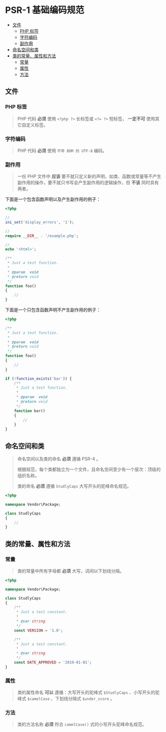 # PSR-1 基础编码规范

* [文件](#文件)
  * [PHP 标签](#php-标签)
  * [字符编码](#字符编码)
  * [副作用](#副作用)
* [命名空间和类](#命名空间和类)
* [类的常量、属性和方法](#类的常量、属性和方法)
  * [常量](#常量)
  * [属性](#属性)
  * [方法](#方法)

## 文件

### PHP 标签

> PHP 代码 **必须** 使用 `<?php ?>` 长标签或 `<?= ?>` 短标签， **一定不可** 使用其它自定义标签。

### 字符编码

> PHP 代码 **必须** 使用 `不带 BOM 的 UTF-8` 编码。

### 副作用

> 一份 PHP 文件中 **应该** 要不就只定义新的声明，如类、函数或常量等不产生副作用的操作，要不就只书写会产生副作用的逻辑操作，但 **不该** 同时具有两者。

下面是一个包含函数声明以及产生副作用的例子：

```php
<?php

//
ini_set('display_errors', '1');

//
require __DIR__ . '/example.php';

//
echo '<html>';

/**
 * Just a test function.
 *
 * @param  void
 * @return void
 */
function foo()
{
    //
}

```

下面是一个只包含函数声明不产生副作用的例子：

```php
<?php

/**
 * Just a test function.
 *
 * @param  void
 * @return void
 */
function foo()
{
    //
}

if (!function_exists('bar')) {
    /**
     * Just a test function.
     *
     * @param  void
     * @return void
     */
    function bar()
    {
        //
    }
}

```

## 命名空间和类

> 命名空间以及类的命名 **必须** 遵循 PSR-4 。
>
> 根据规范，每个类都独立为一个文件，且命名空间至少有一个层次：顶级的组织名称。
>
> 类的命名 **必须** 遵循 `StudlyCaps` 大写开头的驼峰命名规范。

```php
<?php

namespace Vendor\Package;

class StudlyCaps
{
    //
}

```

## 类的常量、属性和方法

### 常量

> 类的常量中所有字母都 **必须** 大写，词间以下划线分隔。

```php
<?php

namespace Vendor\Package;

class StudlyCaps
{
    /**
     * Just a test constant.
     *
     * @var string
     */
    const VERSION = '1.0';

    /**
     * Just a test constant.
     *
     * @var string
     */
    const DATE_APPROVED = '2019-01-01';
}

```

### 属性

> 类的属性命名 **可以** 遵循：大写开头的驼峰式 `$StudlyCaps` 、小写开头的驼峰式 `$camelCase` 、下划线分隔式 `$under_score` 。

### 方法

> 类的方法名称 **必须** 符合 `camelCase()` 式的小写开头驼峰命名规范。

